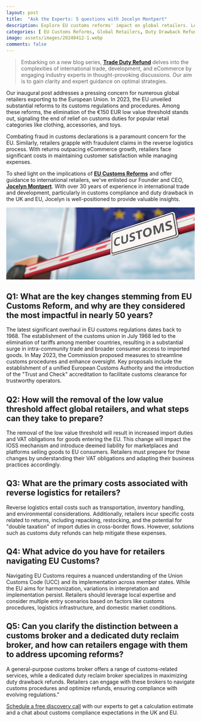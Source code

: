 ```yaml
---
layout: post
title:  "Ask the Experts: 5 questions with Jocelyn Montpert"
description: Explore EU customs reforms' impact on global retailers. Learn VAT implications, reverse logistics costs, & optimize duty drawback refunds.
categories: [ EU Customs Reforms, Global Retailers, Duty Drawback Refunds, VAT Implications, Ask The Expert]
image: assets/images/20240412-1.webp
comments: false
---
```

>Embarking on a new blog series, [**Trade Duty Refund**](https://tradedutyrefund.com) delves into the complexities of international trade, development, and eCommerce by engaging industry experts in thought-provoking discussions. Our aim is to gain clarity and expert guidance on optimal strategies.

Our inaugural post addresses a pressing concern for numerous global retailers exporting to the European Union. In 2023, the EU unveiled substantial reforms to its customs regulations and procedures. Among these reforms, the elimination of the €150 EUR low value threshold stands out, signaling the end of relief on customs duties for popular retail categories like clothing, accessories, and toys.

Combating fraud in customs declarations is a paramount concern for the EU. Similarly, retailers grapple with fraudulent claims in the reverse logistics process. With returns outpacing eCommerce growth, retailers face significant costs in maintaining customer satisfaction while managing expenses.

To shed light on the implications of [**EU Customs Reforms**](https://taxation-customs.ec.europa.eu/customs-4/eu-customs-reform_en) and offer guidance to international retailers, we've enlisted our Founder and CEO, [**Jocelyn Montpert**](https://tradedutyrefund.com/jocelyn-montpert.html). With over 30 years of experience in international trade and development, particularly in customs compliance and duty drawback in the UK and EU, Jocelyn is well-positioned to provide valuable insights.

![The image shows a customs border barrier as an illustration of the EU Customs Union](/assets/images/20240412-2.jpg)

## Q1: What are the key changes stemming from EU Customs Reform, and why are they considered the most impactful in nearly 50 years?
The latest significant overhaul in EU customs regulations dates back to 1968. The establishment of the customs union in July 1968 led to the elimination of tariffs among member countries, resulting in a substantial surge in intra-community trade and broader consumer access to imported goods. In May 2023, the Commission proposed measures to streamline customs procedures and enhance oversight. Key proposals include the establishment of a unified European Customs Authority and the introduction of the "Trust and Check" accreditation to facilitate customs clearance for trustworthy operators.

## Q2: How will the removal of the low value threshold affect global retailers, and what steps can they take to prepare?
The removal of the low value threshold will result in increased import duties and VAT obligations for goods entering the EU. This change will impact the IOSS mechanism and introduce deemed liability for marketplaces and platforms selling goods to EU consumers. Retailers must prepare for these changes by understanding their VAT obligations and adapting their business practices accordingly.

## Q3: What are the primary costs associated with reverse logistics for retailers?
Reverse logistics entail costs such as transportation, inventory handling, and environmental considerations. Additionally, retailers incur specific costs related to returns, including repacking, restocking, and the potential for "double taxation" of import duties in cross-border flows. However, solutions such as customs duty refunds can help mitigate these expenses.

## Q4: What advice do you have for retailers navigating EU Customs?
Navigating EU Customs requires a nuanced understanding of the Union Customs Code (UCC) and its implementation across member states. While the EU aims for harmonization, variations in interpretation and implementation persist. Retailers should leverage local expertise and consider multiple entry scenarios based on factors like customs procedures, logistics infrastructure, and domestic market conditions.

## Q5: Can you clarify the distinction between a customs broker and a dedicated duty reclaim broker, and how can retailers engage with them to address upcoming reforms?
A general-purpose customs broker offers a range of customs-related services, while a dedicated duty reclaim broker specializes in maximizing duty drawback refunds. Retailers can engage with these brokers to navigate customs procedures and optimize refunds, ensuring compliance with evolving regulations."

[Schedule a free discovery call](https://zcal.co/i/ipvlgNrr) with our experts to get a calculation estimate and a chat about customs compliance expectations in the UK and EU.